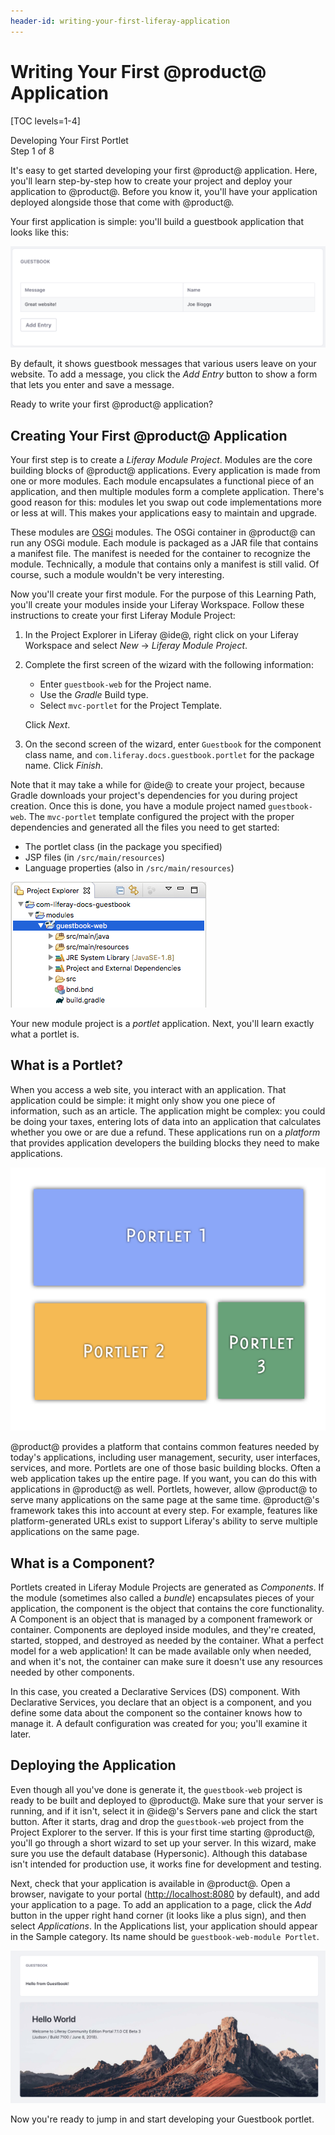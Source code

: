 ```yaml
---
header-id: writing-your-first-liferay-application
---
```


# Writing Your First @product@ Application

[TOC levels=1-4]

<div class="learn-path-step">
    <p>Developing Your First Portlet<br>Step 1 of 8</p>
</div>

It's easy to get started developing your first @product@ application. Here, 
you'll learn step-by-step how to create your project and deploy your application 
to @product@. Before you know it, you'll have your application deployed 
alongside those that come with @product@. 

Your first application is simple: you'll build a guestbook application that 
looks like this: 

![Figure 1: You'll create this simple application.](../../../images/first-guestbook-portlet.png)

By default, it shows guestbook messages that various users leave on your 
website. To add a message, you click the *Add Entry* button to show a form that
lets you enter and save a message. 

Ready to write your first @product@ application?

## Creating Your First @product@ Application

Your first step is to create a *Liferay Module Project*. Modules are the core 
building blocks of @product@ applications. Every application is made from one or 
more modules. Each module encapsulates a functional piece of an application, and 
then multiple modules form a complete application. There's good reason for this: 
modules let you swap out code implementations more or less at will. This makes 
your applications easy to maintain and upgrade.  

These modules are 
[OSGi](https://www.osgi.org/) modules. The OSGi container in @product@ can run 
any OSGi module. Each module is packaged as a JAR file that contains a manifest 
file. The manifest is needed for the container to recognize the module. 
Technically, a module that contains only a manifest is still valid. Of course, 
such a module wouldn't be very interesting. 

Now you'll create your first module. For the purpose of this Learning Path, 
you'll create your modules inside your Liferay Workspace. Follow these 
instructions to create your first Liferay Module Project: 

1.  In the Project Explorer in Liferay @ide@, right click on your Liferay 
    Workspace and select *New* &rarr; *Liferay Module Project*. 

2.  Complete the first screen of the wizard with the following information: 

    - Enter `guestbook-web` for the Project name. 
    - Use the *Gradle* Build type.
    - Select `mvc-portlet` for the Project Template. 

    Click *Next*. 

5.  On the second screen of the wizard, enter `Guestbook` for the component 
    class name, and `com.liferay.docs.guestbook.portlet` for the package name. 
    Click *Finish*. 

Note that it may take a while for @ide@ to create your project, because Gradle 
downloads your project's dependencies for you during project creation. Once this 
is done, you have a module project named `guestbook-web`. The `mvc-portlet` 
template configured the project with the proper dependencies and generated all 
the files you need to get started: 

- The portlet class (in the package you specified)
- JSP files (in `/src/main/resources`)
- Language properties (also in `/src/main/resources`)

![Figure 2: Your new module project appears in your Liferay Workspace's `modules` folder.](../../../images/guestbook-web-project.png)

Your new module project is a *portlet* application. Next, you'll learn exactly 
what a portlet is. 

## What is a Portlet?

When you access a web site, you interact with an application. That application
could be simple: it might only show you one piece of information, such as an
article. The application might be complex: you could be doing your taxes,
entering lots of data into an application that calculates whether you owe or
are due a refund. These applications run on a *platform* that provides
application developers the building blocks they need to make applications.

![Figure 3: Many Liferay applications can run at the same time on the same page.](../../../images/portlet-applications.png)

@product@ provides a platform that contains common features needed by today's
applications, including user management, security, user interfaces, services, 
and more. Portlets are one of those basic building blocks. Often a web 
application takes up the entire page. If you want, you can do this with 
applications in @product@ as well. Portlets, however, allow @product@ to serve 
many applications on the same page at the same time. @product@'s framework takes 
this into account at every step. For example, features like platform-generated 
URLs exist to support Liferay's ability to serve multiple applications on the 
same page. 

## What is a Component?

Portlets created in Liferay Module Projects are generated as *Components*. If 
the module (sometimes also called a *bundle*) encapsulates pieces of your 
application, the component is the object that contains the core functionality. A 
Component is an object that is managed by a component framework or container. 
Components are deployed inside modules, and they're created, started, stopped,
and destroyed as needed by the container. What a perfect model for a web
application! It can be made available only when needed, and when it's not, the
container can make sure it doesn't use any resources needed by other components. 

In this case, you created a Declarative Services (DS) component. With 
Declarative Services, you declare that an object is a component, and you define 
some data about the component so the container knows how to manage it. A default 
configuration was created for you; you'll examine it later. 

## Deploying the Application

Even though all you've done is generate it, the `guestbook-web` project is ready 
to be built and deployed to @product@. Make sure that your server is running, 
and if it isn't, select it in @ide@'s Servers pane and click the start button. 
After it starts, drag and drop the `guestbook-web` project from the Project 
Explorer to the server. If this is your first time starting @product@, you'll go 
through a short wizard to set up your server. In this wizard, make sure you use 
the default database (Hypersonic). Although this database isn't intended for 
production use, it works fine for development and testing. 

<!-- Needs an image here showing the drag and drop, because it's not intuitive
unless you see it. -Rich -->

Next, check that your application is available in @product@. Open a browser,
navigate to your portal ([http://localhost:8080](http://localhost:8080) by
default), and add your application to a page. To add an application to a page,
click the *Add* button in the upper right hand corner (it looks like a plus 
sign), and then select *Applications*. In the Applications list, your 
application should appear in the Sample category. Its name should be 
`guestbook-web-module Portlet`. 

![Figure 4: This is the default Liferay homepage. It contains several portlets, including the initial version of the Guestbook application that you created.](../../../images/default-portlet-application.png)

Now you're ready to jump in and start developing your Guestbook portlet. 
